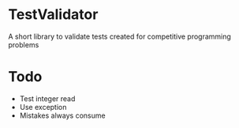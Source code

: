 # TestValidator
A short library to validate tests created for competitive programming problems

# Todo
- Test integer read
- Use exception
- Mistakes always consume